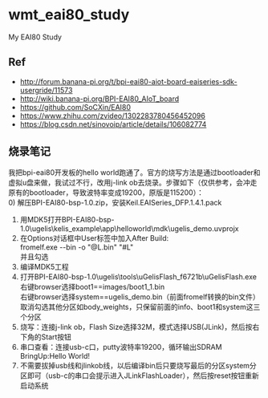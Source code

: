 # wmt_eai80_study
My EAI80 Study

## Ref  
* http://forum.banana-pi.org/t/bpi-eai80-aiot-board-eaiseries-sdk-usergride/11573  
* http://wiki.banana-pi.org/BPI-EAI80_AIoT_board  
* https://github.com/SoCXin/EAI80  
* https://www.zhihu.com/zvideo/1302283780456452096  
* https://blog.csdn.net/sinovoip/article/details/106082774  

## 烧录笔记    
我把bpi-eai80开发板的hello world跑通了。官方的烧写方法是通过bootloader和虚拟u盘来做，我试过不行，改用j-link ob去烧录。步骤如下（仅供参考，会冲走原有的bootloader，导致波特率变成19200，原版是115200）：  
0) 解压BPI-EAI80-bsp-1.0.zip，安装Keil.EAISeries_DFP.1.4.1.pack  
1) 用MDK5打开BPI-EAI80-bsp-1.0\ugelis\kelis_example\app\helloworld\mdk\ugelis_demo.uvprojx  
2) 在Options对话框中User标签中加入After Build:  
fromelf.exe --bin -o "@L.bin" "#L"  
并且勾选  
3) 编译MDK5工程  
4) 打开BPI-EAI80-bsp-1.0\ugelis\tools\uGelisFlash_f6721b\uGelisFlash.exe  
右键browser选择boot1==images/boot1_1.bin  
右键browser选择system==ugelis_demo.bin（前面fromelf转换的bin文件）  
取消勾选其他分区如body_weights，只保留前面的info、boot1和system这三个分区  
5) 烧写：连接j-link ob，Flash Size选择32M，模式选择USB(JLink)，然后按右下角的Start按钮  
6) 串口查看：连接usb-c口，putty波特率19200，循环输出SDRAM BringUp:Hello World!  
7) 不需要拔掉usb线和jlinkob线，以后编译bin后只要烧写最后的分区system分区即可（usb-c的串口会提示进入JLinkFlashLoader），然后按reset按钮重新启动系统  
 
